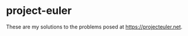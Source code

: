 project-euler
=============

These are my solutions to the problems posed at https://projecteuler.net.


